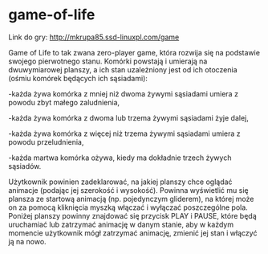 # game-of-life

Link do gry: http://mkrupa85.ssd-linuxpl.com/game

Game of Life to tak zwana zero-player game, która rozwija się na podstawie swojego pierwotnego stanu.
Komórki powstają i umierają na dwuwymiarowej planszy, a ich stan uzależniony jest od ich otoczenia (ośmiu komórek będących ich sąsiadami):

-każda żywa komórka z mniej niż dwoma żywymi sąsiadami umiera z powodu zbyt małego zaludnienia,

-każda żywa komórka z dwoma lub trzema żywymi sąsiadami żyje dalej,

-każda żywa komórka z więcej niż trzema żywymi sąsiadami umiera z powodu przeludnienia,

-każda martwa komórka ożywa, kiedy ma dokładnie trzech żywych sąsiadów.

Użytkownik powinien zadeklarować, na jakiej planszy chce oglądać animacje (podając jej szerokość i wysokość). Powinna wyświetlić mu się plansza ze startową animacją (np. pojedynczym gliderem), na której może on za pomocą kliknięcia myszką włączać i wyłączać poszczególne pola. Poniżej planszy powinny znajdować się przycisk PLAY i PAUSE, które będą uruchamiać lub zatrzymać animację w danym stanie, aby w każdym momencie użytkownik mógł zatrzymać animację, zmienić jej stan i włączyć ją na nowo.
